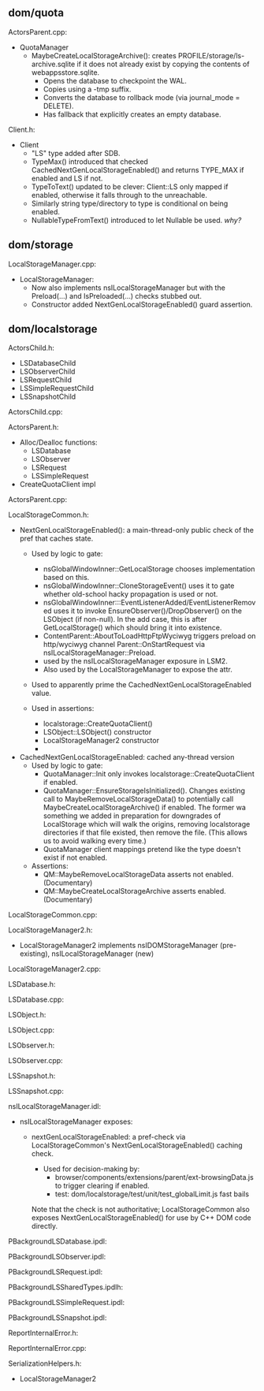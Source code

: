 
## dom/quota

ActorsParent.cpp:
- QuotaManager
  - MaybeCreateLocalStorageArchive(): creates PROFILE/storage/ls-archive.sqlite
    if it does not already exist by copying the contents of webappsstore.sqlite.
    - Opens the database to checkpoint the WAL.
    - Copies using a -tmp suffix.
    - Converts the database to rollback mode (via journal_mode = DELETE).
    - Has fallback that explicitly creates an empty database.

Client.h:
- Client
  - "LS" type added after SDB.
  - TypeMax() introduced that checked CachedNextGenLocalStorageEnabled() and
    returns TYPE_MAX if enabled and LS if not.
  - TypeToText() updated to be clever: Client::LS only mapped if enabled,
    otherwise it falls through to the unreachable.
  - Similarly string type/directory to type is conditional on being enabled.
  - NullableTypeFromText() introduced to let Nullable<Type> be used. *why?*


## dom/storage ##
LocalStorageManager.cpp:
- LocalStorageManager:
  - Now also implements nsILocalStorageManager but with the Preload(...) and
    IsPreloaded(...) checks stubbed out.
  - Constructor added NextGenLocalStorageEnabled() guard assertion.


## dom/localstorage ##
ActorsChild.h:
- LSDatabaseChild
- LSObserverChild
- LSRequestChild
- LSSimpleRequestChild
- LSSnapshotChild

ActorsChild.cpp:

ActorsParent.h:
- Alloc/Dealloc functions:
  - LSDatabase
  - LSObserver
  - LSRequest
  - LSSimpleRequest
- CreateQuotaClient impl

ActorsParent.cpp:

LocalStorageCommon.h:
- NextGenLocalStorageEnabled(): a main-thread-only public check of the pref that
  caches state.
  - Used by logic to gate:
    - nsGlobalWindowInner::GetLocalStorage chooses implementation based on this.
    - nsGlobalWindowInner::CloneStorageEvent() uses it to gate whether
      old-school hacky propagation is used or not.
    - nsGlobalWindowInner:::EventListenerAdded/EventListenerRemoved uses it to
      invoke EnsureObserver()/DropObserver() on the LSObject (if non-null).
      In the add case, this is after GetLocalStorage() which should bring it
      into existence.
    - ContentParent::AboutToLoadHttpFtpWyciwyg triggers preload on http/wyciwyg
      channel Parent::OnStartRequest via nsILocalStorageManager::Preload.
    - used by the nsILocalStorageManager exposure in LSM2.
    - Also used by the LocalStorageManager to expose the attr.

  - Used to apparently prime the CachedNextGenLocalStorageEnabled value.
  - Used in assertions:
    - localstorage::CreateQuotaClient()
    - LSObject::LSObject() constructor
    - LocalStorageManager2 constructor
    -
- CachedNextGenLocalStorageEnabled: cached any-thread version
  - Used by logic to gate:
    - QuotaManager::Init only invokes localstorage::CreateQuotaClient if
      enabled.
    - QuotaManager::EnsureStorageIsInitialized().  Changes existing call to
      MaybeRemoveLocalStorageData() to potentially call
      MaybeCreateLocalStorageArchive() if enabled.  The former wa something we
      added in preparation for downgrades of LocalStorage which will walk the
      origins, removing localstorage directories if that file existed, then
      remove the file.  (This allows us to avoid walking every time.)
    - QuotaManager client mappings pretend like the type doesn't exist if not
      enabled.
  - Assertions:
    - QM::MaybeRemoveLocalStorageData asserts not enabled.  (Documentary)
    - QM::MaybeCreateLocalStorageArchive asserts enabled.  (Documentary)




LocalStorageCommon.cpp:

LocalStorageManager2.h:
- LocalStorageManager2 implements nsIDOMStorageManager (pre-existing),
  nsILocalStorageManager (new)

LocalStorageManager2.cpp:

LSDatabase.h:

LSDatabase.cpp:

LSObject.h:

LSObject.cpp:

LSObserver.h:

LSObserver.cpp:

LSSnapshot.h:

LSSnapshot.cpp:

nsILocalStorageManager.idl:
- nsILocalStorageManager exposes:
  - nextGenLocalStorageEnabled: a pref-check via LocalStorageCommon's
    NextGenLocalStorageEnabled() caching check.
    - Used for decision-making by:
      - browser/components/extensions/parent/ext-browsingData.js to trigger
        clearing if enabled.
      - test: dom/localstorage/test/unit/test_globalLimit.js fast bails

    Note that the check is not authoritative; LocalStorageCommon also exposes
    NextGenLocalStorageEnabled() for use by C++ DOM code directly.

PBackgroundLSDatabase.ipdl:

PBackgroundLSObserver.ipdl:

PBackgroundLSRequest.ipdl:

PBackgroundLSSharedTypes.ipdlh:

PBackgroundLSSimpleRequest.ipdl:

PBackgroundLSSnapshot.ipdl:

ReportInternalError.h:

ReportInternalError.cpp:

SerializationHelpers.h:



* LocalStorageManager2
